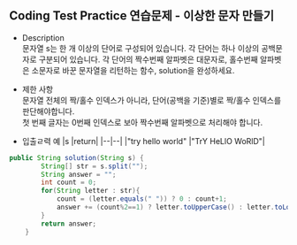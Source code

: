## Coding Test Practice 연습문제 - 이상한 문자 만들기


- Description <br>
문자열 s는 한 개 이상의 단어로 구성되어 있습니다. 각 단어는 하나 이상의 공백문자로 구분되어 있습니다. 각 단어의 짝수번째 알파벳은 대문자로, 홀수번째 알파벳은 소문자로 바꾼 문자열을 리턴하는 함수, solution을 완성하세요.

- 제한 사항 <br>
문자열 전체의 짝/홀수 인덱스가 아니라, 단어(공백을 기준)별로 짝/홀수 인덱스를 판단해야합니다. <br>
첫 번째 글자는 0번째 인덱스로 보아 짝수번째 알파벳으로 처리해야 합니다.

- 입출ㄹ력 예
|s	|return|
|--|--|
|"try hello world"	|"TrY HeLlO WoRlD"|

```java
public String solution(String s) {
        String[] str = s.split("");
        String answer = "";
        int count = 0;
        for(String letter : str){
            count = (letter.equals(" ")) ? 0 : count+1;
            answer += (count%2==1) ? letter.toUpperCase() : letter.toLowerCase();
        }
        return answer;
    }
```
